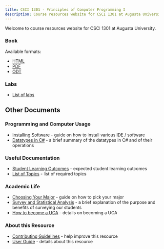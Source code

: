 ```yaml
---
title: CSCI 1301 - Principles of Computer Programming I
description: Course resources website for CSCI 1301 at Augusta University.
---
```


<!--
basic index page for pages website, this page makes some assumptions about paths
based on what is defined in the makefile, just be aware of that while editing -->

Welcome to course resources website for CSCI 1301 at Augusta University.


### Book

Available formats:

 - [HTML](book.html)
 - [PDF](book.pdf) 
 - [ODT](book.odt) 

### Labs

- [List of labs](labs/)  <!-- TODO: or [download all labs](labs.zip) -->

## Other Documents

### Programming and Computer Usage

- [Installing Software](software_install.html) - guide on how to install various IDE / software
- [Datatypes in C#](datatypes_in_csharp.html) - a brief summary of the datatypes in C# and of their operations


### Useful Documentation

- [Student Learning Outcomes](learning_outcomes.html) - expected student learning outcomes
- [List of Topics](topics_list.html) - list of required topics


### Academic Life

- [Choosing Your Major](choosing_major.html) - guide on how to pick your major       
- [Survey and Statistical Analysis](survey.html) - a brief explanation of the purpose and benefits of surveying our students
- [How to become a UCA](uca.html) - details on becoming a UCA


### About this Resource 

- [Contributing Guidelines](contributing.html) - help improve this resource
- [User Guide](user_guide.html) - details about this resource

